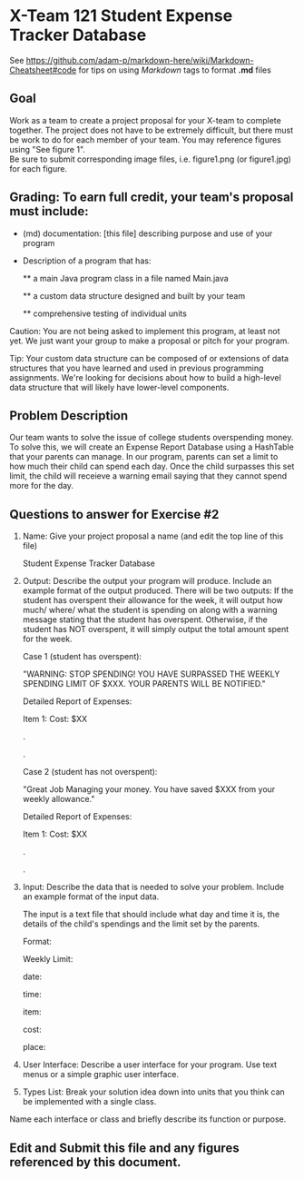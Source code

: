 # X-Team 121 Student Expense Tracker Database


See https://github.com/adam-p/markdown-here/wiki/Markdown-Cheatsheet#code for tips on using *Markdown* tags to format __.md__ files

## Goal

Work as a team to create a project proposal for your X-team to complete together.
The project does not have to be extremely difficult,
but there must be work to do for each member of your team.
You may reference figures using "See figure 1".  
Be sure to submit corresponding image files, i.e. figure1.png (or figure1.jpg) for each figure.

## Grading: To earn full credit, your team's proposal must include:

* (md) documentation: [this file] describing purpose and use of your program

* Description of a program that has:

  ** a main Java program class in a file named Main.java
  
  ** a custom data structure designed and built by your team
  
  ** comprehensive testing of individual units
  
 Caution: You are not being asked to implement this program, at least not yet. 
 We just want your group to make a proposal or pitch for your program.
 
 Tip: Your custom data structure can be composed of or extensions of data structures that you have learned and used in previous programming assignments.  We're looking for decisions about how to build a high-level data structure that will likely have lower-level components.

## Problem Description

Our team wants to solve the issue of college students overspending money. To solve this, we will create an Expense Report Database using a HashTable that your parents can manage. In our program, parents can set a limit to how much their child can spend each day. Once the child surpasses this set limit, the child will receieve a warning email saying that they cannot spend more for the day. 

## Questions to answer for Exercise #2

1. Name: Give your project proposal a name (and edit the top line of this file)

   Student Expense Tracker Database


2. Output: Describe the output your program will produce.  Include an example format of the output produced.
   There will be two outputs: If the student has overspent their allowance for the week, it will output how much/ where/ what the student is spending on along with a warning message stating that the student has overspent. Otherwise, if the student has NOT overspent, it will simply output the total amount spent for the week.
   
   Case 1 (student has overspent):
   
    "WARNING: STOP SPENDING! YOU HAVE SURPASSED THE WEEKLY SPENDING LIMIT OF $XXX. YOUR PARENTS WILL BE NOTIFIED."
    
    Detailed Report of Expenses:
    
    Item 1:<Name> Cost: $XX
 
    .
    
    . 
    
   Case 2 (student has not overspent):
   
   "Great Job Managing your money. You have saved $XXX from your weekly allowance."
   
   Detailed Report of Expenses:
   
    Item 1:<Name> Cost: $XX
 
    .
    
    .
    

3. Input: Describe the data that is needed to solve your problem. Include an example format of the input data.

   The input is a text file that should include what day and time it is, the details of the child's spendings and the limit set by the parents.
   
   Format:
   
   Weekly Limit:
   
   date:
   
   time:
   
   item:
   
   cost:
   
   place:
   

4. User Interface: Describe a user interface for your program.  Use text menus or a simple graphic user interface.



5. Types List: Break your solution idea down into units that you think can be implemented with a single class.



Name each interface or class and briefly describe its function or purpose.


## Edit and Submit this file and any figures referenced by this document.

